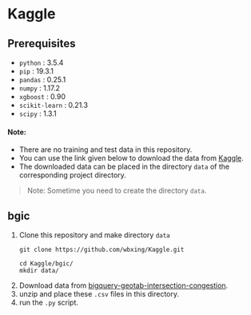 # Kaggle

## Prerequisites
- `python` : 3.5.4
- `pip` : 19.3.1
- `pandas` : 0.25.1
- `numpy` : 1.17.2
- `xgboost` : 0.90
- `scikit-learn` : 0.21.3
- `scipy` : 1.3.1

#### Note: 
- There are no training and test data in this repository.
- You can use the link given below to download the data from [Kaggle](https://www.kaggle.com).
- The downloaded data can be placed in the directory `data` of the corresponding project directory.
> Note: Sometime you need to create the directory `data`.

## bgic
1. Clone this repository and make directory `data`
    ```shell
    git clone https://github.com/wbxing/Kaggle.git
    ```
    ```shell
    cd Kaggle/bgic/
    mkdir data/
    ```
1. Download data from [bigquery-geotab-intersection-congestion](https://www.kaggle.com/c/bigquery-geotab-intersection-congestion).
1. unzip and place these `.csv` files in this directory.
1. run the `.py` script.
